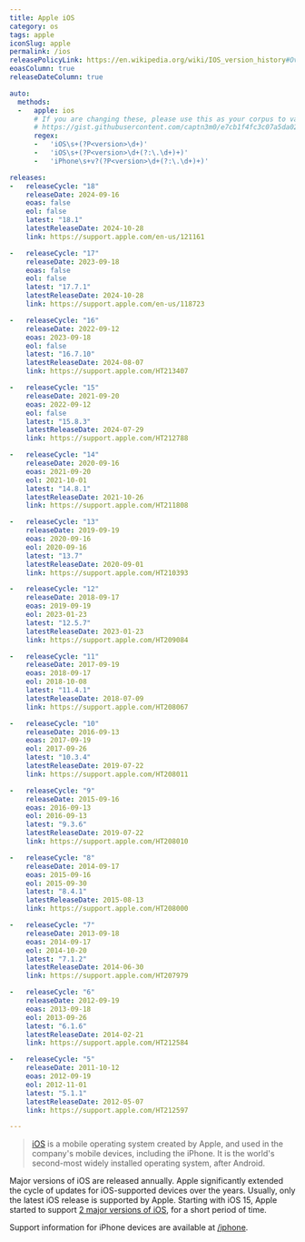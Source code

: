 ```yaml
---
title: Apple iOS
category: os
tags: apple
iconSlug: apple
permalink: /ios
releasePolicyLink: https://en.wikipedia.org/wiki/IOS_version_history#Overview
eoasColumn: true
releaseDateColumn: true

auto:
  methods:
  -   apple: ios
      # If you are changing these, please use this as your corpus to validate your changes:
      # https://gist.githubusercontent.com/captn3m0/e7cb1f4fc3c07a5da0296ebda2b33e15/raw/5747e42ad611ec9ffdb7a2d1c0e3946bb87ab6d7/apple.txt
      regex:
      -   'iOS\s+(?P<version>\d+)'
      -   'iOS\s+(?P<version>\d+(?:\.\d+)+)'
      -   'iPhone\s+v?(?P<version>\d+(?:\.\d+)+)'

releases:
-   releaseCycle: "18"
    releaseDate: 2024-09-16
    eoas: false
    eol: false
    latest: "18.1"
    latestReleaseDate: 2024-10-28
    link: https://support.apple.com/en-us/121161

-   releaseCycle: "17"
    releaseDate: 2023-09-18
    eoas: false
    eol: false
    latest: "17.7.1"
    latestReleaseDate: 2024-10-28
    link: https://support.apple.com/en-us/118723

-   releaseCycle: "16"
    releaseDate: 2022-09-12
    eoas: 2023-09-18
    eol: false
    latest: "16.7.10"
    latestReleaseDate: 2024-08-07
    link: https://support.apple.com/HT213407

-   releaseCycle: "15"
    releaseDate: 2021-09-20
    eoas: 2022-09-12
    eol: false
    latest: "15.8.3"
    latestReleaseDate: 2024-07-29
    link: https://support.apple.com/HT212788

-   releaseCycle: "14"
    releaseDate: 2020-09-16
    eoas: 2021-09-20
    eol: 2021-10-01
    latest: "14.8.1"
    latestReleaseDate: 2021-10-26
    link: https://support.apple.com/HT211808

-   releaseCycle: "13"
    releaseDate: 2019-09-19
    eoas: 2020-09-16
    eol: 2020-09-16
    latest: "13.7"
    latestReleaseDate: 2020-09-01
    link: https://support.apple.com/HT210393

-   releaseCycle: "12"
    releaseDate: 2018-09-17
    eoas: 2019-09-19
    eol: 2023-01-23
    latest: "12.5.7"
    latestReleaseDate: 2023-01-23
    link: https://support.apple.com/HT209084

-   releaseCycle: "11"
    releaseDate: 2017-09-19
    eoas: 2018-09-17
    eol: 2018-10-08
    latest: "11.4.1"
    latestReleaseDate: 2018-07-09
    link: https://support.apple.com/HT208067

-   releaseCycle: "10"
    releaseDate: 2016-09-13
    eoas: 2017-09-19
    eol: 2017-09-26
    latest: "10.3.4"
    latestReleaseDate: 2019-07-22
    link: https://support.apple.com/HT208011

-   releaseCycle: "9"
    releaseDate: 2015-09-16
    eoas: 2016-09-13
    eol: 2016-09-13
    latest: "9.3.6"
    latestReleaseDate: 2019-07-22
    link: https://support.apple.com/HT208010

-   releaseCycle: "8"
    releaseDate: 2014-09-17
    eoas: 2015-09-16
    eol: 2015-09-30
    latest: "8.4.1"
    latestReleaseDate: 2015-08-13
    link: https://support.apple.com/HT208000

-   releaseCycle: "7"
    releaseDate: 2013-09-18
    eoas: 2014-09-17
    eol: 2014-10-20
    latest: "7.1.2"
    latestReleaseDate: 2014-06-30
    link: https://support.apple.com/HT207979

-   releaseCycle: "6"
    releaseDate: 2012-09-19
    eoas: 2013-09-18
    eol: 2013-09-26
    latest: "6.1.6"
    latestReleaseDate: 2014-02-21
    link: https://support.apple.com/HT212584

-   releaseCycle: "5"
    releaseDate: 2011-10-12
    eoas: 2012-09-19
    eol: 2012-11-01
    latest: "5.1.1"
    latestReleaseDate: 2012-05-07
    link: https://support.apple.com/HT212597

---
```


> [iOS](https://www.apple.com/ios/) is a mobile operating system created by Apple, and used in the
> company's mobile devices, including the iPhone. It is the world's second-most widely installed
> operating system, after Android.

Major versions of iOS are released annually. Apple significantly extended the cycle of updates for
iOS-supported devices over the years. Usually, only the latest iOS release is supported by Apple.
Starting with iOS 15, Apple started to support [2 major versions of iOS](https://www.zdnet.com/article/still-running-ios-14-on-your-iphone-apple-brings-support-to-an-end/),
for a short period of time.

Support information for iPhone devices are available at [/iphone](/iphone).
